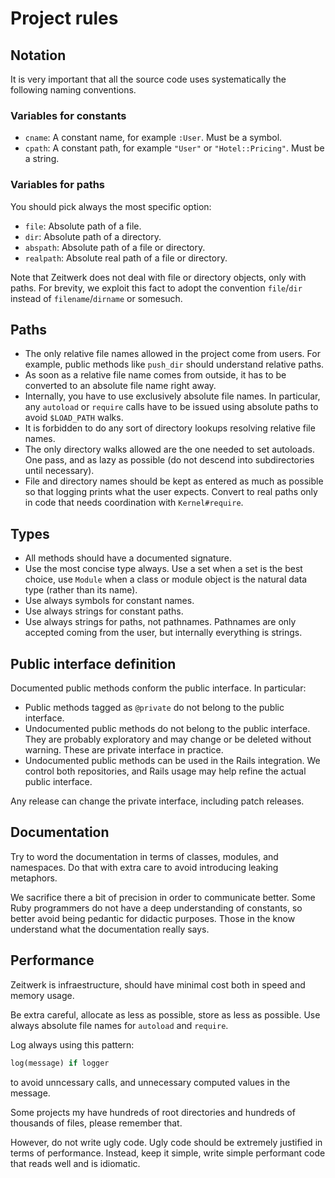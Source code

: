 # Project rules

## Notation

It is very important that all the source code uses systematically the following naming conventions.

### Variables for constants

* `cname`: A constant name, for example `:User`. Must be a symbol.
* `cpath`: A constant path, for example `"User"` or `"Hotel::Pricing"`. Must be a string.

### Variables for paths

You should pick always the most specific option:

* `file`: Absolute path of a file.
* `dir`: Absolute path of a directory.
* `abspath`: Absolute path of a file or directory.
* `realpath`: Absolute real path of a file or directory.

Note that Zeitwerk does not deal with file or directory objects, only with paths. For brevity, we exploit this fact to adopt the convention `file`/`dir` instead of `filename`/`dirname` or somesuch.

## Paths

* The only relative file names allowed in the project come from users. For example, public methods like `push_dir` should understand relative paths.
* As soon as a relative file name comes from outside, it has to be converted to an absolute file name right away.
* Internally, you have to use exclusively absolute file names. In particular, any `autoload` or `require` calls have to be issued using absolute paths to avoid `$LOAD_PATH` walks.
* It is forbidden to do any sort of directory lookups resolving relative file names.
* The only directory walks allowed are the one needed to set autoloads. One pass, and as lazy as possible (do not descend into subdirectories until necessary).
* File and directory names should be kept as entered as much as possible so that logging prints what the user expects. Convert to real paths only in code that needs coordination with `Kernel#require`.

## Types

* All methods should have a documented signature.
* Use the most concise type always. Use a set when a set is the best choice, use `Module` when a class or module object is the natural data type (rather than its name).
* Use always symbols for constant names.
* Use always strings for constant paths.
* Use always strings for paths, not pathnames. Pathnames are only accepted coming from the user, but internally everything is strings.

## Public interface definition

Documented public methods conform the public interface. In particular:

* Public methods tagged as `@private` do not belong to the public interface.
* Undocumented public methods do not belong to the public interface. They are probably exploratory and may change or be deleted without warning. These are private interface in practice.
* Undocumented public methods can be used in the Rails integration. We control both repositories, and Rails usage may help refine the actual public interface.

Any release can change the private interface, including patch releases.

## Documentation

Try to word the documentation in terms of classes, modules, and namespaces. Do that with extra care to avoid introducing leaking metaphors.

We sacrifice there a bit of precision in order to communicate better. Some Ruby programmers do not have a deep understanding of constants, so better avoid being pedantic for didactic purposes. Those in the know understand what the documentation really says.

## Performance

Zeitwerk is infraestructure, should have minimal cost both in speed and memory usage.

Be extra careful, allocate as less as possible, store as less as possible. Use always absolute file names for `autoload` and `require`.

Log always using this pattern:

```ruby
log(message) if logger
```

to avoid unncessary calls, and unnecessary computed values in the message.

Some projects my have hundreds of root directories and hundreds of thousands of files, please remember that.

However, do not write ugly code. Ugly code should be extremely justified in terms of performance. Instead, keep it simple, write simple performant code that reads well and is idiomatic.
